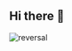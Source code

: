 ## Hi there 👋

<!--
**Gabriel-Guzman-Ruiz/Gabriel-Guzman-Ruiz** is a ✨ _special_ ✨ repository because its `README.md` (this file) appears on your GitHub profile.

Here are some ideas to get you started:

- 🔭 I’m currently working on ...
- 🌱 I’m currently learning ...
- 👯 I’m looking to collaborate on ...
- 🤔 I’m looking for help with ...
- 💬 Ask me about ...
- 📫 How to reach me: ...
- 😄 Pronouns: ...
- ⚡ Fun fact: ...
-->
![reversal](https://capsule-render.vercel.app/api?type=rect&text=Biebvenido%a%Mi&Mundo&fontAlign=30&fontSize=30&desc=Use%20theme&descAlign=60&descAlignY=50&theme=transparent)
